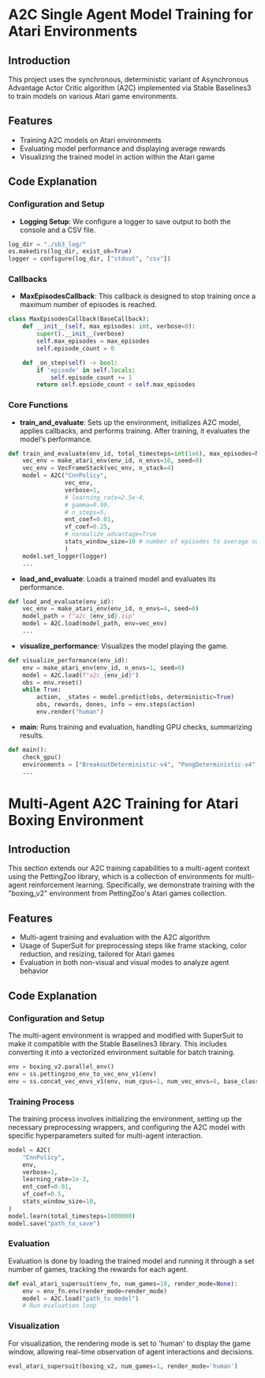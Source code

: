 # A2C Single Agent Model Training for Atari Environments

## Introduction
This project uses the synchronous, deterministic variant of Asynchronous Advantage Actor Critic algorithm (A2C) implemented via Stable Baselines3 to train models on various Atari game environments. 

## Features
- Training A2C models on Atari environments
- Evaluating model performance and displaying average rewards
- Visualizing the trained model in action within the Atari game

## Code Explanation

### Configuration and Setup
- **Logging Setup**: We configure a logger to  save output to both the console and a CSV file.
```python
log_dir = "./sb3_log/"
os.makedirs(log_dir, exist_ok=True)
logger = configure(log_dir, ["stdout", "csv"])
```

### Callbacks
- **MaxEpisodesCallback**: This callback is designed to stop training once a maximum number of episodes is reached.
```python
class MaxEpisodesCallback(BaseCallback):
    def __init__(self, max_episodes: int, verbose=0):
        super().__init__(verbose)
        self.max_episodes = max_episodes
        self.episode_count = 0

    def _on_step(self) -> bool:
        if 'episode' in self.locals:
            self.episode_count += 1
        return self.epsiode_count < self.max_episodes
```

### Core Functions
- **train_and_evaluate**: Sets up the environment, initializes A2C model, applies callbacks, and performs training. After training, it evaluates the model's performance.
```python
def train_and_evaluate(env_id, total_timesteps=int(1e6), max_episodes=None):
    vec_env = make_atari_env(env_id, n_envs=16, seed=0)
    vec_env = VecFrameStack(vec_env, n_stack=4)
    model = A2C("CnnPolicy",
                vec_env,
                verbose=1,
                # learning_rate=2.5e-4,
                # gamma=0.99,
                # n_steps=5,
                ent_coef=0.01,
                vf_coef=0.25,
                # normalize_advantage=True
                stats_window_size=10 # number of episodes to average success, episode, reward
                )
    model.set_logger(logger)
    ...
```
- **load_and_evaluate**: Loads a trained model and evaluates its performance.
```python
def load_and_evaluate(env_id):
    vec_env = make_atari_env(env_id, n_envs=4, seed=0)
    model_path = f"a2c_{env_id}.zip"
    model = A2C.load(model_path, env=vec_env)
    ...
```
- **visualize_performance**: Visualizes the model playing the game.
```python
def visualize_performance(env_id):
    env = make_atari_env(env_id, n_envs=1, seed=0)
    model = A2C.load(f"a2c_{env_id}")
    obs = env.reset()
    while True:
        action, _states = model.predict(obs, deterministic=True)
        obs, rewards, dones, info = env.steps(action)
        env.render("human")
```
- **main**: Runs training and evaluation, handling GPU checks, summarizing results.
```python
def main():
    check_gpu()
    environments = ["BreakoutDeterministic-v4", "PongDeterministic-v4", "Boxing-v4"]
    ...
```


# Multi-Agent A2C Training for Atari Boxing Environment

## Introduction
This section extends our A2C training capabilities to a multi-agent context using the PettingZoo library, which is a collection of environments for multi-agent reinforcement learning. Specifically, we demonstrate training with the "boxing_v2" environment from PettingZoo's Atari games collection.

## Features
- Multi-agent training and evaluation with the A2C algorithm
- Usage of SuperSuit for preprocessing steps like frame stacking, color reduction, and resizing, tailored for Atari games
- Evaluation in both non-visual and visual modes to analyze agent behavior

## Code Explanation
### Configuration and Setup
The multi-agent environment is wrapped and modified with SuperSuit to make it compatible with the Stable Baselines3 library. This includes converting it into a vectorized environment suitable for batch training.
```python
env = boxing_v2.parallel_env()
env = ss.pettingzoo_env_to_vec_env_v1(env)
env = ss.concat_vec_envs_v1(env, num_cpus=1, num_vec_envs=8, base_class='stable_baselines3')
```

### Training Process
The training process involves initializing the environment, setting up the necessary preprocessing wrappers, and configuring the A2C model with specific hyperparameters suited for multi-agent interaction.
```python
model = A2C(
    "CnnPolicy",
    env,
    verbose=1, 
    learning_rate=1e-3,
    ent_coef=0.01,
    vf_coef=0.5,
    stats_window_size=10,
)
model.learn(total_timesteps=1000000)
model.save("path_to_save") 
```

### Evaluation
Evaluation is done by loading the trained model and running it through a set number of games, tracking the rewards for each agent. 
```python
def eval_atari_supersuit(env_fn, num_games=10, render_mode=None):
    env = env_fn.env(render_mode=render_mode)
    model = A2C.load("path_to_model")
    # Run evaluation loop
```

### Visualization
For visualization, the rendering mode is set to 'human' to display the game window, allowing real-time observation of agent interactions and decisions.
```python
eval_atari_supersuit(boxing_v2, num_games=1, render_mode='human')
```